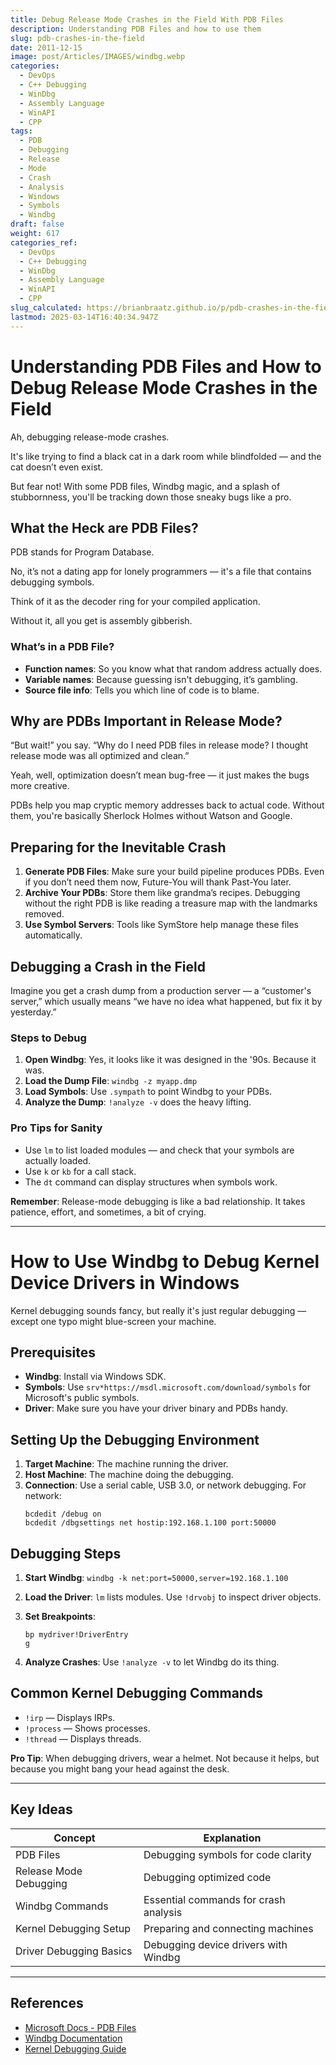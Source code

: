```yaml
---
title: Debug Release Mode Crashes in the Field With PDB Files
description: Understanding PDB Files and how to use them
slug: pdb-crashes-in-the-field
date: 2011-12-15
image: post/Articles/IMAGES/windbg.webp
categories:
  - DevOps
  - C++ Debugging
  - WinDbg
  - Assembly Language
  - WinAPI
  - CPP
tags:
  - PDB
  - Debugging
  - Release
  - Mode
  - Crash
  - Analysis
  - Windows
  - Symbols
  - Windbg
draft: false
weight: 617
categories_ref:
  - DevOps
  - C++ Debugging
  - WinDbg
  - Assembly Language
  - WinAPI
  - CPP
slug_calculated: https://brianbraatz.github.io/p/pdb-crashes-in-the-field
lastmod: 2025-03-14T16:40:34.947Z
---
```

# Understanding PDB Files and How to Debug Release Mode Crashes in the Field

Ah, debugging release-mode crashes.

It's like trying to find a black cat in a dark room while blindfolded — and the cat doesn’t even exist.

But fear not! With some PDB files, Windbg magic, and a splash of stubbornness, you'll be tracking down those sneaky bugs like a pro.

## What the Heck are PDB Files?

PDB stands for Program Database.

No, it’s not a dating app for lonely programmers — it's a file that contains debugging symbols.

Think of it as the decoder ring for your compiled application.

Without it, all you get is assembly gibberish.

### What’s in a PDB File?

* **Function names**: So you know what that random address actually does.
* **Variable names**: Because guessing isn't debugging, it’s gambling.
* **Source file info**: Tells you which line of code is to blame.

## Why are PDBs Important in Release Mode?

“But wait!” you say. “Why do I need PDB files in release mode? I thought release mode was all optimized and clean.”

Yeah, well, optimization doesn’t mean bug-free — it just makes the bugs more creative.

PDBs help you map cryptic memory addresses back to actual code. Without them, you're basically Sherlock Holmes without Watson and Google.

## Preparing for the Inevitable Crash

1. **Generate PDB Files**: Make sure your build pipeline produces PDBs. Even if you don’t need them now, Future-You will thank Past-You later.
2. **Archive Your PDBs**: Store them like grandma’s recipes. Debugging without the right PDB is like reading a treasure map with the landmarks removed.
3. **Use Symbol Servers**: Tools like SymStore help manage these files automatically.

## Debugging a Crash in the Field

Imagine you get a crash dump from a production server — a “customer's server,” which usually means “we have no idea what happened, but fix it by yesterday.”

### Steps to Debug

1. **Open Windbg**: Yes, it looks like it was designed in the '90s. Because it was.
2. **Load the Dump File**: `windbg -z myapp.dmp`
3. **Load Symbols**: Use `.sympath` to point Windbg to your PDBs.
4. **Analyze the Dump**: `!analyze -v` does the heavy lifting.

### Pro Tips for Sanity

* Use `lm` to list loaded modules — and check that your symbols are actually loaded.
* Use `k` or `kb` for a call stack.
* The `dt` command can display structures when symbols work.

**Remember**: Release-mode debugging is like a bad relationship. It takes patience, effort, and sometimes, a bit of crying.

***

# How to Use Windbg to Debug Kernel Device Drivers in Windows

Kernel debugging sounds fancy, but really it's just regular debugging — except one typo might blue-screen your machine.

## Prerequisites

* **Windbg**: Install via Windows SDK.
* **Symbols**: Use `srv*https://msdl.microsoft.com/download/symbols` for Microsoft's public symbols.
* **Driver**: Make sure you have your driver binary and PDBs handy.

## Setting Up the Debugging Environment

1. **Target Machine**: The machine running the driver.
2. **Host Machine**: The machine doing the debugging.
3. **Connection**: Use a serial cable, USB 3.0, or network debugging. For network:
   ```
   bcdedit /debug on
   bcdedit /dbgsettings net hostip:192.168.1.100 port:50000
   ```

## Debugging Steps

1. **Start Windbg**: `windbg -k net:port=50000,server=192.168.1.100`

2. **Load the Driver**: `lm` lists modules. Use `!drvobj` to inspect driver objects.

3. **Set Breakpoints**:
   ```
   bp mydriver!DriverEntry
   g
   ```

4. **Analyze Crashes**: Use `!analyze -v` to let Windbg do its thing.

## Common Kernel Debugging Commands

* `!irp` — Displays IRPs.
* `!process` — Shows processes.
* `!thread` — Displays threads.

**Pro Tip**: When debugging drivers, wear a helmet. Not because it helps, but because you might bang your head against the desk.

***

## Key Ideas

| **Concept**             | **Explanation**                       |
| ----------------------- | ------------------------------------- |
| PDB Files               | Debugging symbols for code clarity    |
| Release Mode Debugging  | Debugging optimized code              |
| Windbg Commands         | Essential commands for crash analysis |
| Kernel Debugging Setup  | Preparing and connecting machines     |
| Driver Debugging Basics | Debugging device drivers with Windbg  |

***

## References

* [Microsoft Docs - PDB Files](https://learn.microsoft.com/en-us/windows/win32/debug/using-symbols)
* [Windbg Documentation](https://learn.microsoft.com/en-us/windows-hardware/drivers/debugger/)
* [Kernel Debugging Guide](https://docs.microsoft.com/en-us/windows-hardware/drivers/debugger/kernel-mode-debugging-overview)
